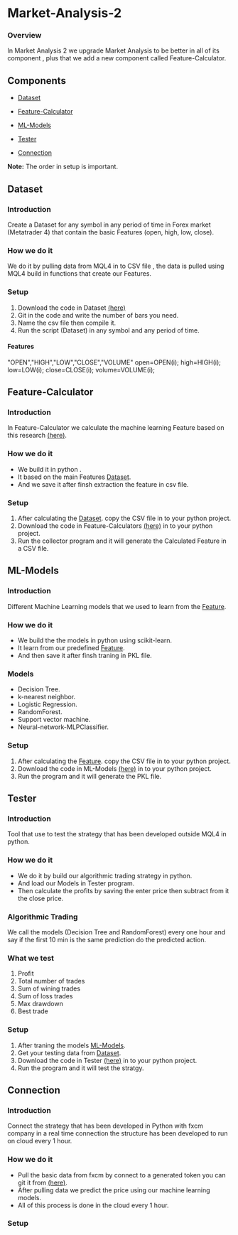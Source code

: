 # Market-Analysis-2

### Overview

In Market Analysis 2 we upgrade Market Analysis to be better in  all of its component , plus that we add a new component called Feature-Calculator.

## Components

* [Dataset](#Dataset)

* [Feature-Calculator](#Feature-Calculator)

* [ML-Models](#ML-Models)

* [Tester](#Tester)

* [Connection](#Connection)

**Note:** The order in setup is important.

## Dataset

### Introduction

Create a Dataset for any symbol in any period of time in Forex market (Metatrader 4) that contain the basic Features
(open, high, low, close).

### How we do it
We do it by pulling data from MQL4 in to CSV file , the data is pulled using MQL4 build in functions that create our Features.

### Setup
1. Download the code in Dataset [(here)](https://github.com/Financial-ML/Market-Analysis-2/tree/master/DataSet)
1. Git in the code and write the number of bars you need.
1. Name the csv file then compile it.
1. Run the script (Dataset) in any symbol and any period of time.
#### Features
"OPEN","HIGH","LOW","CLOSE","VOLUME"
      open=OPEN(i);
      high=HIGH(i);
      low=LOW(i);
      close=CLOSE(i);
      volume=VOLUME(i);
   
## Feature-Calculator
### Introduction
In Feature-Calculator we calculate the machine learning Feature based on this research [(here)](http://www.wseas.us/e-library/conferences/2011/Penang/ACRE/ACRE-05.pdf).

### How we do it
* We build it in python .
* It based on the main Features [Dataset](#Dataset).
* And we save it after finsh extraction the feature in csv file.

### Setup
1. After calculating the [Dataset](#Dataset). copy the CSV file in to your python project.
1. Download the code in Feature-Calculators [(here)](https://github.com/Financial-ML/Market-Analysis-2/tree/master/Feature-Calculator) in to your python project.
1. Run the collector program and it will generate the Calculated Feature in a CSV file.



## ML-Models

### Introduction
Different Machine Learning models that we used to learn from the [Feature](#Feature-Calculator).

### How we do it
* We build the the models in python using scikit-learn.
* It learn from our predefined [Feature](#Feature-Calculator).
* And then save it after finsh traning in PKL file.

### Models
* Decision Tree.
* k-nearest neighbor.
* Logistic Regression.
* RandomForest.
* Support vector machine.
* Neural-network-MLPClassifier.

### Setup
1. After calculating the [Feature](#Feature-Calculator). copy the CSV file in to your python project.
1. Download the code in ML-Models [(here)](https://github.com/Financial-ML/Market-Analysis-2/tree/master/ML-Models) in to your python project.
1. Run the program and it will generate the PKL file.

## Tester

### Introduction
Tool that use to test the strategy that has been developed outside MQL4 in python.

### How we do it
* We do it by build our algorithmic trading strategy in python.
* And load our Models in Tester program.
* Then calculate the profits by saving the enter price then subtract from it the close price.

### Algorithmic Trading
We call the models (Decision Tree and RandomForest) every one hour and say if the first 10 min is the same prediction do the predicted action.
### What we test
1. Profit
1. Total number of trades
1. Sum of wining trades
1. Sum of loss trades
1. Max drawdown
1. Best trade

### Setup
1. After traning the models [ML-Models](#ML-Models).
1. Get your testing data from [Dataset](#Dataset).
1. Download the code in Tester [(here)](https://github.com/Financial-ML/Market-Analysis-2/tree/master/Tester) in to your python project.
1. Run the program and it will test the stratgy.

## Connection
### Introduction
Connect the strategy that has been developed in Python with fxcm company in a real time connection the structure has been developed to run on cloud every 1 hour.
### How we do it
* Pull the basic data from fxcm by connect to a generated token you can git it from [(here)](https://www.fxcm.com/markets/).
* After pulling data we predict the price using our machine learning models.
* All of this process is done in the cloud every 1 hour. 
### Setup
